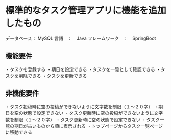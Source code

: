 # 標準的なタスク管理アプリに機能を追加したもの
データベース： MySQL
言語　：　Java
フレームワーク　：　SpringBoot

## 機能要件
・タスクを登録する
・期日を設定できる
・タスクを一覧として確認できる
・タスクを削除できる
・タスクを更新できる

## 非機能要件
・タスク投稿時に空の投稿ができないように文字数を制限（１〜２０字）
・期日を空の状態で設定できない
・タスク更新時に空の投稿ができないように文字数を制限（１〜２０字）
・タスク更新時に空の状態で設定できない
・タスク一覧の期日が古いものから順に表示される
・トップページからタスク一覧ページに移動できる
